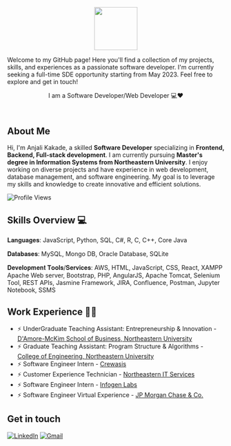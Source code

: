 <div id="header" align="center">
  <img src="https://media.giphy.com/media/M9gbBd9nbDrOTu1Mqx/giphy.gif" width="100"/>
</div>
<!DOCTYPE html>
<html lang="en">

<head>
  <meta charset="UTF-8">
  <meta name="viewport" content="width=device-width, initial-scale=1.0">
  <title>Anjali Kakade</title>
 <p>Welcome to my GitHub page! Here you'll find a collection of my projects, skills, and experiences as a passionate software developer. I'm currently seeking a full-time SDE opportunity starting from May 2023. Feel free to explore and get in touch!</p>
</head>

<body>
  <header>
<!--     <h1>Anjali Kakade</h1> -->
    <p>I am a Software Developer/Web Developer 💻❤️</p>
  </header>

  <section>
    <h2>About Me</h2>
    <p>Hi, I'm Anjali Kakade, a skilled <strong>Software Developer</strong> specializing in <strong>Frontend, Backend, Full-stack development</strong>. I am currently pursuing <strong>Master's degree in Information Systems from Northeastern University</strong>. I enjoy working on diverse projects and have experience in web development, database management, and software engineering. My goal is to leverage my skills and knowledge to create innovative and efficient solutions.</p>
    <img src="https://komarev.com/ghpvc/?username=anjalikakade&color=green" alt="Profile Views" />
  </section>

  <section>
    <h2>Skills Overview 💻</h2>
    <p>𝐋𝐚𝐧𝐠𝐮𝐚𝐠𝐞𝐬: JavaScript, Python, SQL, C#, R, C, C++, Core Java</p>
    <p>𝐃𝐚𝐭𝐚𝐛𝐚𝐬𝐞𝐬: MySQL, Mongo DB, Oracle Database, SQLite</p>
    <p>𝐃𝐞𝐯𝐞𝐥𝐨𝐩𝐦𝐞𝐧𝐭 𝐓𝐨𝐨𝐥𝐬/𝐒𝐞𝐫𝐯𝐢𝐜𝐞𝐬: AWS, HTML, JavaScript, CSS, React, XAMPP Apache Web server, Bootstrap, PHP, AngularJS, Apache Tomcat, Selenium Tool, REST APIs, Jasmine Framework, JIRA, Confluence, Postman, Jupyter Notebook, SSMS</p>
  </section>

  <section>
    <h2>Work Experience 👩‍💼</h2>
    <ul>
      <li>⚡️ UnderGraduate Teaching Assistant: Entrepreneurship & Innovation - <a href="https://damore-mckim.northeastern.edu/">D'Amore-McKim School of Business, Northeastern University</a></li>
      <li>⚡️ Graduate Teaching Assistant: Program Structure & Algorithms - <a href="https://coe.northeastern.edu/">College of Engineering, Northeastern University</a></li>
      <li>⚡️ Software Engineer Intern - <a href="https://crewasis.ai/">Crewasis</a></li>
      <li>⚡️ Customer Experience Technician - <a href="https://its.northeastern.edu/">Northeastern IT Services</a></li>
      <li>⚡️ Software Engineer Intern - <a href="https://www.ikf.co.in/">Infogen Labs</a></li>
      <li>⚡️ Software Engineer Virtual Experience - <a href="">JP Morgan Chase & Co.</a></li>
    </ul>
  </section>

  <!-- <section>
    <h2>Cloud Certification</h2>
    <p><strong>Certified AWS Cloud Architect</strong> - <a href="https://www.credly.com/badges/deabd030-6871-4d6d-9363-c50a1059b656/public_url">Credential Link</a></p>
  </section> -->

  <section>
    <h2>Get in touch</h2>
    <a href="https://www.linkedin.com/in/anjali-kakade/"><img class="badge" alt="LinkedIn" src="https://img.shields.io/badge/linkedin%20-%230077B5.svg?&style=flat&logo=linkedin&logoColor=white"/></a>
    <a href="mailto:anjalikakade6@gmail.com"><img class="badge" alt="Gmail" src="https://img.shields.io/badge/Gmail-D14836?style=flat&logo=gmail&logoColor=white" /></a>
  </section>
</body>

</html>





